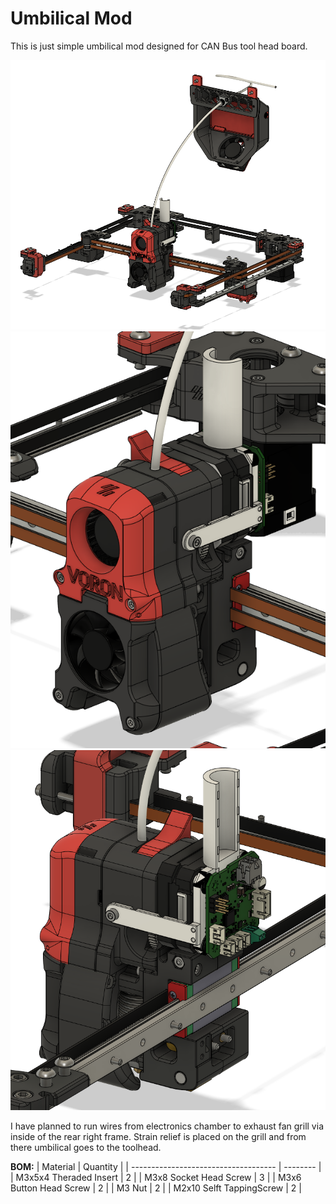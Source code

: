 # Umbilical Mod
 
 This is just simple umbilical mod designed for CAN Bus tool head board. 
 
 ![alt text](Images/complete.png)
 ![alt text](Images/front.png)
 ![alt text](Images/back.png)

 I have planned to run wires from electronics chamber to exhaust fan grill via inside of the rear right frame. Strain relief is placed on the grill and from there umbilical goes to the toolhead.
 
 **BOM:**
 | Material               				| Quantity |
 | ------------------------------------ | -------- |
 | M3x5x4 Theraded Insert  				|        2 |
 | M3x8 Socket Head Screw              	|        3 |
 | M3x6 Button Head Screw              	|        2 |
 | M3 Nut				            	|        2 |
 | M2x10 Selft TappingScrew             |        2 |
 
